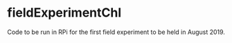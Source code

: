 # fieldExperimentChl
Code to be run in RPi for the first field experiment to be held in August 2019.
